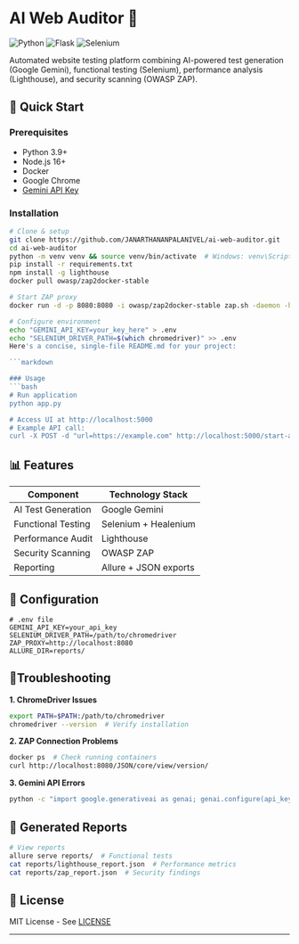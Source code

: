 # AI Web Auditor 🤖

![Python](https://img.shields.io/badge/Python-3.9%2B-blue)
![Flask](https://img.shields.io/badge/Flask-2.0%2B-lightgrey)
![Selenium](https://img.shields.io/badge/Selenium-4.0%2B-orange)

Automated website testing platform combining AI-powered test generation (Google Gemini), functional testing (Selenium), performance analysis (Lighthouse), and security scanning (OWASP ZAP).

## 🚀 Quick Start

### Prerequisites
- Python 3.9+
- Node.js 16+
- Docker
- Google Chrome
- [Gemini API Key](https://aistudio.google.com/app/apikey)

### Installation
```bash
# Clone & setup
git clone https://github.com/JANARTHANANPALANIVEL/ai-web-auditor.git
cd ai-web-auditor
python -m venv venv && source venv/bin/activate  # Windows: venv\Scripts\activate
pip install -r requirements.txt
npm install -g lighthouse
docker pull owasp/zap2docker-stable

# Start ZAP proxy
docker run -d -p 8080:8080 -i owasp/zap2docker-stable zap.sh -daemon -host 0.0.0.0 -port 8080 -config api.disablekey=true

# Configure environment
echo "GEMINI_API_KEY=your_key_here" > .env
echo "SELENIUM_DRIVER_PATH=$(which chromedriver)" >> .env
Here's a concise, single-file README.md for your project:

```markdown

### Usage
```bash
# Run application
python app.py

# Access UI at http://localhost:5000
# Example API call:
curl -X POST -d "url=https://example.com" http://localhost:5000/start-audit
```

## 📊 Features
| Component          | Technology Stack      |
|--------------------|-----------------------|
| AI Test Generation | Google Gemini         |
| Functional Testing | Selenium + Healenium  |
| Performance Audit  | Lighthouse            |
| Security Scanning  | OWASP ZAP             |
| Reporting          | Allure + JSON exports |

## 🔧 Configuration
```env
# .env file
GEMINI_API_KEY=your_api_key
SELENIUM_DRIVER_PATH=/path/to/chromedriver
ZAP_PROXY=http://localhost:8080
ALLURE_DIR=reports/
```

## 📍Troubleshooting
**1. ChromeDriver Issues**
```bash
export PATH=$PATH:/path/to/chromedriver
chromedriver --version  # Verify installation
```

**2. ZAP Connection Problems**
```bash
docker ps  # Check running containers
curl http://localhost:8080/JSON/core/view/version/
```

**3. Gemini API Errors**
```bash
python -c "import google.generativeai as genai; genai.configure(api_key='YOUR_KEY'); print(genai.list_models())"
```

## 📂 Generated Reports
```bash
# View reports
allure serve reports/  # Functional tests
cat reports/lighthouse_report.json  # Performance metrics
cat reports/zap_report.json  # Security findings
```

## 📜 License
MIT License - See [LICENSE](LICENSE)

---
